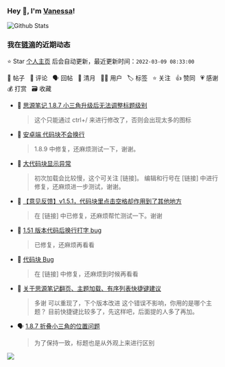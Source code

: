 ### Hey 👋, I'm [Vanessa](http://vanessa.b3log.org/)!

![Github Stats](https://github-readme-stats.vercel.app/api?username=Vanessa219&show_icons=true)

<!--events start -->

### 我在[链滴](https://ld246.com)的近期动态

⭐️ Star [个人主页](https://github.com/Vanessa219/Vanessa219) 后会自动更新，最近更新时间：`2022-03-09 08:33:00`

📝 帖子 &nbsp; 💬 评论 &nbsp; 🗣 回帖 &nbsp; 🌙 清月 &nbsp; 👨‍💻 用户 &nbsp; 🏷️ 标签 &nbsp; ⭐️ 关注 &nbsp; 👍 赞同 &nbsp; 💗 感谢 &nbsp; 💰 打赏 &nbsp; 🗃 收藏

* 💬 [思源笔记 1.8.7 小三角升级后无法调整标题级别](https://ld246.com/article/1646559811333/comment/1646752642778#comments)

  > 这个只能通过 ctrl+/ 来进行修改了，否则会出现太多的图标
* 💬 [安卓端 代码块不会换行](https://ld246.com/article/1637833297226/comment/1646750882276#comments)

  > 1.8.9 中修复，还麻烦测试一下，谢谢。
* 💬 [大代码块显示异常](https://ld246.com/article/1635236761283/comment/1646750585989#comments)

  > 初次加载会比较慢，这个可关注 [链接]。 编辑和行号在 [链接] 中进行修复，还麻烦进一步测试，谢谢。
* 💬 [【意见反馈】v1.5.1，代码块里点击空格却作用到了其他地方](https://ld246.com/article/1636702505887/comment/1646750341718#comments)

  > 在 [链接] 中已修复，还麻烦帮忙测试一下。谢谢
* 💬 [1.51 版本代码后换行打字 bug](https://ld246.com/article/1636823039131/comment/1646750260862#comments)

  > 已修复，还麻烦再看看
* 💬 [代码块 Bug](https://ld246.com/article/1633937592296/comment/1646750171299#comments)

  > 在 [链接] 中修复，还麻烦到时候再看看
* 💬 [关于思源笔记翻页、主题加载、有序列表快捷键建议](https://ld246.com/article/1646494797569/comment/1646704195262#comments)

  > 多谢 可以重现了，下个版本改进 这个错误不影响，你用的是哪个主题？ 目前快捷键比较多了，先这样吧，后面提的人多了再加。
* 🗣 [1.8.7 折叠小三角的位置问题](https://ld246.com/article/1646494740847/comment/1646616401621#comments)

  > 为了保持一致，标题也是从外观上来进行区别


<!--events end -->

<a title="Hits" target="_blank" href="https://github.com/Vanessa219/Vanessa219"><img src="https://hits.b3log.org/Vanessa219/Vanessa219.svg"></a>
